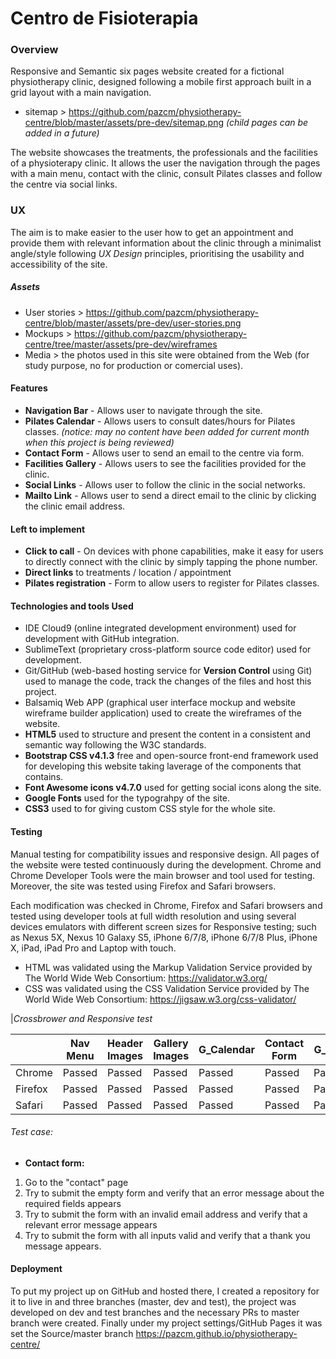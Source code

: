# Centro de Fisioterapia

### Overview

Responsive and Semantic six pages website created for a fictional physiotherapy clinic, designed following a mobile first approach built in a grid layout with a main navigation.
* sitemap > https://github.com/pazcm/physiotherapy-centre/blob/master/assets/pre-dev/sitemap.png _(child pages can be added in a future)_
 
The website showcases the treatments, the professionals and the facilities of a physioterapy clinic. It allows the user the navigation through the pages with a main menu, contact with the clinic, consult Pilates classes and follow the centre via social links.

### UX

The aim is to make easier to the user how to get an appointment and provide them with relevant information about the clinic through a minimalist angle/style following _UX Design_ principles, prioritising the usability and accessibility of the site.

##### Assets
- User stories > https://github.com/pazcm/physiotherapy-centre/blob/master/assets/pre-dev/user-stories.png
- Mockups > https://github.com/pazcm/physiotherapy-centre/tree/master/assets/pre-dev/wireframes
- Media > the photos used in this site were obtained from the Web (for study purpose, no for production or comercial uses).

#### Features

- **Navigation Bar** - Allows user to navigate through the site.
- **Pilates Calendar** - Allows users to consult dates/hours for Pilates classes. _(notice: may no content have been added for current month when this project is being reviewed)_
- **Contact Form** - Allows user to send an email to the centre via form.
- **Facilities Gallery** - Allows users to see the facilities provided for the clinic.
- **Social Links** - Allows user to follow the clinic in the social networks. 
- **Mailto Link** - Allows user to send a direct email to the clinic by clicking the clinic email address.

#### Left to implement

- **Click to call** - On devices with phone capabilities, make it easy for users to directly connect with the clinic by simply tapping the phone number. 
- **Direct links** to treatments / location / appointment 
- **Pilates registration** - Form to allow users to register for Pilates classes.

#### Technologies and tools Used
- IDE Cloud9 (online integrated development environment) used for development with GitHub integration.
- SublimeText (proprietary cross-platform source code editor) used for development.
- Git/GitHub (web-based hosting service for __Version Control__ using Git) used to manage the code, track the changes of the files and host this project.
- Balsamiq Web APP (graphical user interface mockup and website wireframe builder application) used to create the wireframes of the website.
- **HTML5** used to structure and present the content in a consistent and semantic way following the W3C standards.
- **Bootstrap CSS v4.1.3** free and open-source front-end framework used for developing this website taking laverage of the components that contains.
- **Font Awesome icons  v4.7.0** used for getting social icons along the site.
- **Google Fonts** used for the typograhpy of the site.
- **CSS3** used to for giving custom CSS style for the whole site.

#### Testing
Manual testing for compatibility issues and responsive design. All pages of the website were tested continuously during the development. Chrome and Chrome Developer Tools were the main browser and tool used for testing. Moreover, the site was tested using Firefox and Safari browsers.

Each modification was checked in Chrome, Firefox and Safari browsers and tested using developer tools at full width resolution and using several devices emulators with different screen sizes for Responsive testing; such as Nexus 5X, Nexus 10 Galaxy S5, iPhone 6/7/8, iPhone 6/7/8 Plus, iPhone X, iPad, iPad Pro and Laptop with touch. 

- HTML was validated using the Markup Validation Service provided by The World Wide Web Consortium: https://validator.w3.org/
- CSS was validated using the CSS Validation Service provided by The World Wide Web Consortium: https://jigsaw.w3.org/css-validator/ 

|_Crossbrower and Responsive test_

|         | Nav Menu | Header Images | Gallery Images | G_Calendar | Contact Form | G_Map | Mailto | Typography | Footer |
|---------| -------- | ------------- | -------------- | -----------| -------------| ------| -------| ---------- | ------ |
| Chrome  | Passed   | Passed	       | Passed	        | Passed	    | Passed	      | Passed| Passed	| Passed	    | Passed	|	
| Firefox | Passed	  | Passed	       | Passed	        | Passed	    | Passed	      | Passed| Passed	| Passed	    | Passed	|
| Safari  | Passed	  | Passed	       | Passed	        | Passed	    | Passed	      | Passed| Passed	| Passed	    | Passed	|

 
###### Test case:
- __Contact form:__
1. Go to the "contact" page
2. Try to submit the empty form and verify that an error message about the required fields appears
3. Try to submit the form with an invalid email address and verify that a relevant error message appears
4. Try to submit the form with all inputs valid and verify that a thank you message appears.


#### Deployment
To put my project up on GitHub and hosted there, I created a repository for it to live in and three branches (master, dev and test), the project was developed on dev and test branches and the necessary PRs to master branch were created. Finally under my project settings/GitHub Pages it was set the Source/master branch https://pazcm.github.io/physiotherapy-centre/
